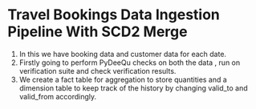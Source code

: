 # Travel Bookings Data Ingestion Pipeline With SCD2 Merge

1. In this we have booking data and customer data for each date.
2. Firstly going to perform PyDeeQu checks on both the data , run on verification suite and check verification results.
3. We create a fact table for aggregation to store quantities and a dimension table to keep track of the history by changing valid_to and valid_from accordingly.
